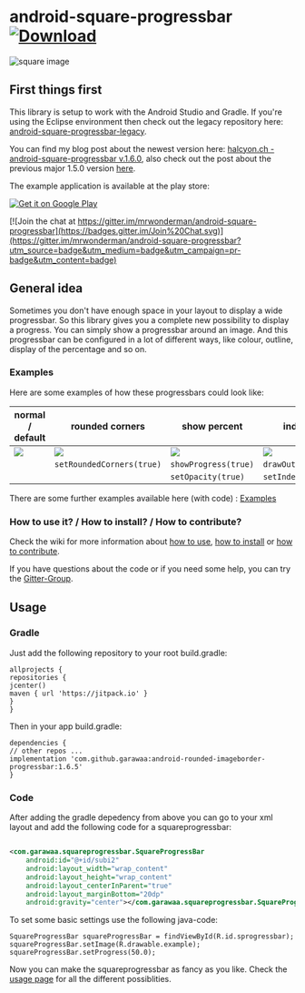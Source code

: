 android-square-progressbar[![Download](https://api.bintray.com/packages/mrwonderman/maven/squareprogressbar/images/download.svg)](https://bintray.com/mrwonderman/maven/squareprogressbar/_latestVersion)
=========================================================================================================================================================================================================

![square image](https://vqbaiq-bn1306.files.1drv.com/y3mWYs9BuIe9N1T99aNPJ3OS0HEFXgJHCn96voCjTc0gUiysA7qbzPyLm0-2UiMdIkddCPIEX4uAXH7SHYa_pS8dm8M-S1Q0mkS_0wNhi3QPMb-A9d7-SzD_LIfdA5qyJdFX-9FrfjskYkkPf3jRUqg6MBmQnMRfOfaqY5i4bb6AZw?)

## First things first

This library is setup to work with the Android Studio and Gradle. If you're using the Eclipse environment then check out the legacy repository here: [android-square-progressbar-legacy](https://github.com/mrwonderman/android-square-progressbar-legacy).

You can find my blog post about the newest version here: [halcyon.ch - android-square-progressbar v.1.6.0](http://www.halcyon.ch/android-square-progressbar-v-1-6-0/), also check out the post about the previous major 1.5.0 version [here](http://www.halcyon.ch/android-square-progressbar-v-1-5-0/).

The example application is available at the play store:

<a href="https://play.google.com/store/apps/details?id=ch.halcyon.squareprogressbar.example">
  <img alt="Get it on Google Play"
       src="https://developer.android.com/images/brand/en_generic_rgb_wo_60.png" />
</a>

[![Join the chat at https://gitter.im/mrwonderman/android-square-progressbar](https://badges.gitter.im/Join%20Chat.svg)](https://gitter.im/mrwonderman/android-square-progressbar?utm_source=badge&utm_medium=badge&utm_campaign=pr-badge&utm_content=badge)

## General idea

Sometimes you don't have enough space in your layout to display a wide progressbar. So this library gives you a complete new possibility to display a progress. You can simply show a progressbar around an image. And this progressbar can be configured in a lot of different ways, like colour, outline, display of the percentage and so on.

### Examples

Here are some examples of how these progressbars could look like:


| normal / default                                                                                                                                                                                                                                                                                          | rounded corners                                                                                                                                                                                                                                                                                           | show percent                                                                                                                                                                                                                                                                                              | indeterminate                                                                                                                                                                                                                                                                                             |
| ----------------------------------------------------------------------------------------------------------------------------------------------------------------------------------------------------------------------------------------------------------------------------------------------------------- | ----------------------------------------------------------------------------------------------------------------------------------------------------------------------------------------------------------------------------------------------------------------------------------------------------------- | ----------------------------------------------------------------------------------------------------------------------------------------------------------------------------------------------------------------------------------------------------------------------------------------------------------- | ----------------------------------------------------------------------------------------------------------------------------------------------------------------------------------------------------------------------------------------------------------------------------------------------------------- |
| ![](https://whxvpq.bn1303.livefilestore.com/y4mbpv6GEOuDrqEaDIkV_bo7t49qpQcERn5YXsEHf9owXaomI--3m5Zx0E5go4ZZIhpz32hnPNne4J7N55qK4sNbCaBY71aVgJ7aaXJYR6pZU-P5iFhLHukKQYgfJKJZacUNUvBcehqVWrnZzQza2V287yPOvxKbflYn3pt4NOFmiQ3ktvT0Z0i_EYWvofzyWwM8xhYPrxeEvNXYANpUmbu3Q?width=200&height=128&cropmode=none) | ![](https://v3xvpq.bn1303.livefilestore.com/y4m4_lOK4OqKikGze8eqQSvlGsSmkKY96VaJWSVnmnkB-QE_oXIYiO4g1GsvojMJa6Cps6CzwocZpuBmCrKkdZiG7HfZ5xOJWZT94NJY8-2uZUmGI9Vehjmd3daTEFeN3rFVF8loYR0MZS5NfcdYH3pTKs2NXtmJq5jftOYVcHLFTnxvPKbsGW1V1gB_yqI7BNDqCYSpQmQOt-dOkcR1SnSrQ?width=200&height=128&cropmode=none) | ![](https://wnxvpq.bn1303.livefilestore.com/y4mY2mdqL2fEDeHd6-qmZVC2P8CXIFETcT_1nXw8ZCTLCJjoNwjFW6_ToAruJ22d_jto0P4LuHL0DIa152e9rJ0Q_SXqmJrqq9oghuYSBwEPEQIWDBHBahX2i0tH5NgW3bE--WKnzq5gtIFuje4_9Fzu4dtyCE9ni7Nnf4UO10pC3WrftTfjWkGFsl0Irp4cARQ1f-I6ET1FinisByPKodMCg?width=200&height=128&cropmode=none) | ![](https://wxxvpq.bn1303.livefilestore.com/y4mbhN1r2hpo6TSZYGMMvTrlDz2Xua214WHLAVkJJwEYGhpeMZ4JzPUrZnnbn3wBUSNSIzw6BP5Z2pvYbtTkK3Sm-pesy-C4pOiSO4EQvbLtG8bhGVUej7CcgIw10p6XGiAw4r5nWQApzuZZ4xkcVWLI0ku4pJijdu2eE74i5rKmyXI5Uei_e_dvW4rsaYjZs8zqc5QoScOTDQhSN2dXbly6g?width=200&height=128&cropmode=none) |
|                                                                                                                                                                                                                                                                                                           | `setRoundedCorners(true)`                                                                                                                                                                                                                                                                                 | `showProgress(true)`                                                                                                                                                                                                                                                                                      | `drawOutline(true)`                                                                                                                                                                                                                                                                                       |
|                                                                                                                                                                                                                                                                                                           |                                                                                                                                                                                                                                                                                                           | `setOpacity(true)`                                                                                                                                                                                                                                                                                        | `setIndeterminate(true)`                                                                                                                                                                                                                                                                                  |

There are some further examples available here (with code) : [Examples](https://github.com/mrwonderman/android-square-progressbar/wiki/Examples)

### How to use it? / How to install? / How to contribute?

Check the wiki for more information about [how to use](https://github.com/mrwonderman/android-square-progressbar/wiki/Usage), [how to install](https://github.com/mrwonderman/android-square-progressbar/wiki/Use-with-an-Eclipse-Setup) or [how to contribute](https://github.com/mrwonderman/android-square-progressbar/wiki/How-To-Contribute).

If you have questions about the code or if you need some help, you can try the [Gitter-Group](https://gitter.im/mrwonderman/android-square-progressbar).

## Usage

### Gradle
Just add the following repository to your root build.gradle:

```
allprojects {
repositories {
jcenter()
maven { url 'https://jitpack.io' }
}
}
```

Then in your app build.gradle:

```
dependencies {
// other repos ...
implementation 'com.github.garawaa:android-rounded-imageborder-progressbar:1.6.5'
}
```

### Code

After adding the gradle depedency from above you can go to your xml layout and add the following code for a squareprogressbar:

```xml

<com.garawaa.squareprogressbar.SquareProgressBar
    android:id="@+id/subi2"
    android:layout_width="wrap_content"
    android:layout_height="wrap_content"
    android:layout_centerInParent="true"
    android:layout_marginBottom="20dp"
    android:gravity="center"></com.garawaa.squareprogressbar.SquareProgressBar>

```

To set some basic settings use the following java-code:

```
SquareProgressBar squareProgressBar = findViewById(R.id.sprogressbar);
squareProgressBar.setImage(R.drawable.example);
squareProgressBar.setProgress(50.0);
```

Now you can make the squareprogressbar as fancy as you like. Check the [usage page](https://github.com/mrwonderman/android-square-progressbar/wiki/Usage) for all the different possiblities.
